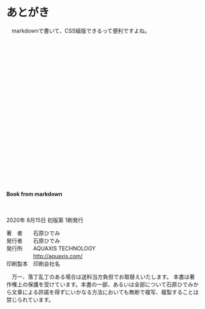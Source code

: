 # あとがき

　markdownで書いて、CSS組版できるって便利ですよね。

<div class="newPage"></div>

<br><br><br><br>
<br><br><br><br>
<br><br><br><br>
<br><br><br><br>
<br><br><br><br>
<br><br>

#### Book from markdown

<br>

2020年 8月15日 初版第 1刷発行 

著　者　　石原ひでみ<br>
発行者　　石原ひでみ<br>
発行所　　AQUAXIS TECHNOLOGY<br>
　　　　　http://aquaxis.com/<br>
印刷製本　印刷会社名<br>

　万一、落丁乱丁のある場合は送料当方負担でお取替えいたします。
本書は著作権上の保護を受けています。本書の一部、あるいは全部について石原ひでみから文章による許諾を得ずにいかなる方法においても無断で複写、複製することは禁じられています。<br>
